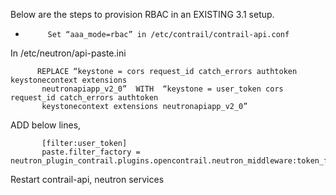 Below are the steps to provision RBAC in an EXISTING 3.1 setup.
 
-          Set “aaa_mode=rbac” in /etc/contrail/contrail-api.conf

In /etc/neutron/api-paste.ini

          REPLACE “keystone = cors request_id catch_errors authtoken keystonecontext extensions     
           neutronapiapp_v2_0”  WITH  “keystone = user_token cors request_id catch_errors authtoken  
           keystonecontext extensions neutronapiapp_v2_0”

ADD below lines,

           [filter:user_token]
           paste.filter_factory = neutron_plugin_contrail.plugins.opencontrail.neutron_middleware:token_factory
 
Restart contrail-api, neutron services